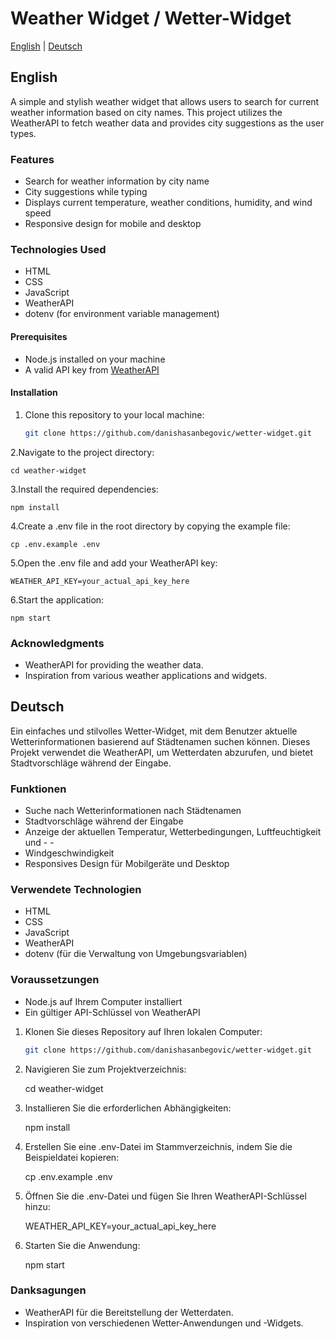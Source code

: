 # Weather Widget / Wetter-Widget

[English](#english) | [Deutsch](#deutsch)

## English

A simple and stylish weather widget that allows users to search for current weather information based on city names. This project utilizes the WeatherAPI to fetch weather data and provides city suggestions as the user types.

### Features

- Search for weather information by city name
- City suggestions while typing
- Displays current temperature, weather conditions, humidity, and wind speed
- Responsive design for mobile and desktop

### Technologies Used

- HTML
- CSS
- JavaScript
- WeatherAPI
- dotenv (for environment variable management)

#### Prerequisites

- Node.js installed on your machine
- A valid API key from [WeatherAPI](https://www.weatherapi.com/)

#### Installation

1. Clone this repository to your local machine:

   ```bash
   git clone https://github.com/danishasanbegovic/wetter-widget.git
   ```

2.Navigate to the project directory:

    cd weather-widget

3.Install the required dependencies:

    npm install

4.Create a .env file in the root directory by copying the example file:

    cp .env.example .env

5.Open the .env file and add your WeatherAPI key:

    WEATHER_API_KEY=your_actual_api_key_here

6.Start the application:

    npm start

### Acknowledgments

- WeatherAPI for providing the weather data.
- Inspiration from various weather applications and widgets.

## Deutsch

Ein einfaches und stilvolles Wetter-Widget, mit dem Benutzer aktuelle Wetterinformationen basierend auf Städtenamen suchen können. Dieses Projekt verwendet die WeatherAPI, um Wetterdaten abzurufen, und bietet Stadtvorschläge während der Eingabe.

### Funktionen

- Suche nach Wetterinformationen nach Städtenamen
- Stadtvorschläge während der Eingabe
- Anzeige der aktuellen Temperatur, Wetterbedingungen, Luftfeuchtigkeit und - -
- Windgeschwindigkeit
- Responsives Design für Mobilgeräte und Desktop

### Verwendete Technologien

- HTML
- CSS
- JavaScript
- WeatherAPI
- dotenv (für die Verwaltung von Umgebungsvariablen)

### Voraussetzungen

- Node.js auf Ihrem Computer installiert
- Ein gültiger API-Schlüssel von WeatherAPI

1. Klonen Sie dieses Repository auf Ihren lokalen Computer:
   ```bash
   git clone https://github.com/danishasanbegovic/wetter-widget.git
   ```
2. Navigieren Sie zum Projektverzeichnis:

   cd weather-widget

3. Installieren Sie die erforderlichen Abhängigkeiten:

   npm install

4. Erstellen Sie eine .env-Datei im Stammverzeichnis, indem Sie die Beispieldatei kopieren:

   cp .env.example .env

5. Öffnen Sie die .env-Datei und fügen Sie Ihren WeatherAPI-Schlüssel hinzu:

   WEATHER_API_KEY=your_actual_api_key_here

6. Starten Sie die Anwendung:

   npm start

### Danksagungen

- WeatherAPI für die Bereitstellung der Wetterdaten.
- Inspiration von verschiedenen Wetter-Anwendungen und -Widgets.
